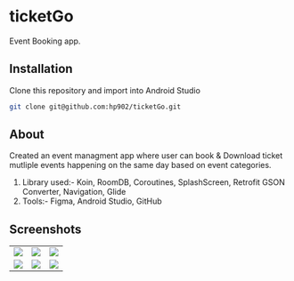 # ticketGo
Event Booking app.

## Installation

Clone this repository and import into Android Studio

```bash
git clone git@github.com:hp902/ticketGo.git
```

## About

Created an event managment app where user can book & Download ticket mutliple events happening on the same day based on event categories.


1. Library used:- Koin, RoomDB, Coroutines, SplashScreen, Retrofit GSON Converter, Navigation, Glide
2. Tools:- Figma, Android Studio, GitHub


## Screenshots

<table>
  <tr>
    <td><img src="https://user-images.githubusercontent.com/53827314/209836458-2a508985-cfb3-427e-b34a-09d02153aab2.png"</td>
    <td><img src="https://user-images.githubusercontent.com/53827314/209836495-cacc76b1-5dee-475b-8841-84fa4823600d.png"</td>
    <td><img src="https://user-images.githubusercontent.com/53827314/209836507-075a6d52-1d1d-4658-a028-ded3723bc315.png"</td>
  </tr>
  <tr>
    <td><img src="https://user-images.githubusercontent.com/53827314/210181630-eb7f4c6a-9529-4ed2-993f-f0265159d017.png"</td>
    <td><img src="https://user-images.githubusercontent.com/53827314/210182061-0f7a3f46-2172-4924-84c4-a57dea25e34a.png"</td>
    <td><img src="https://user-images.githubusercontent.com/53827314/210181646-18c229bc-bc17-4084-b00a-79d6fb83ce4b.png"</td>
  </tr>
 </table>
